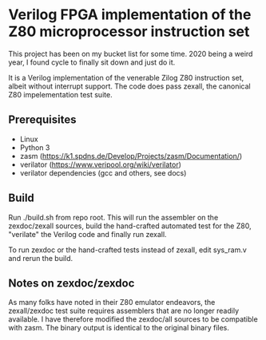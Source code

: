 # Verilog FPGA implementation of the Z80 microprocessor instruction set

This project has been on my bucket list for some time. 2020 being a weird year, I found cycle to finally sit down and just do it.

It is a Verilog implementation of the venerable Zilog Z80 instruction set, albeit without interrupt support. The code does pass zexall, the canonical Z80 impelementation test suite.

## Prerequisites

* Linux
* Python 3
* zasm (https://k1.spdns.de/Develop/Projects/zasm/Documentation/)
* verilator (https://www.veripool.org/wiki/verilator)
* verilator dependencies (gcc and others, see docs)

## Build

Run ./build.sh from repo root. This will run the assembler on the zexdoc/zexall sources, build the hand-crafted automated test for the Z80, "verilate" the Verilog code and finally run zexall.

To run zexdoc or the hand-crafted tests instead of zexall, edit sys_ram.v and rerun the build.

## Notes on zexdoc/zexdoc

As many folks have noted in their Z80 emulator endeavors, the zexall/zexdoc test suite requires assemblers that are no longer readily available. I have therefore modified the zexdoc/all sources to be compatible with zasm. The binary output is identical to the original binary files.
